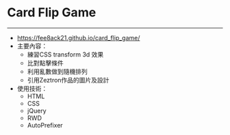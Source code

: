 # Card Flip Game
---
* https://fee8ack21.github.io/card_flip_game/
* 主要內容：
  * 練習CSS transform 3d 效果
  * 比對點擊條件
  * 利用亂數做到隨機排列
  * 引用Zeztron作品的圖片及設計
* 使用技術：
  * HTML 
  * CSS 
  * jQuery 
  * RWD 
  * AutoPrefixer

